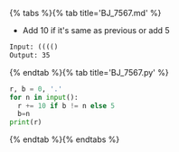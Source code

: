 {% tabs %}{% tab title='BJ_7567.md' %}

* Add 10 if it's same as previous or add 5

```txt
Input: (((()
Output: 35
```

{% endtab %}{% tab title='BJ_7567.py' %}

```py
r, b = 0, '.'
for n in input():
  r += 10 if b != n else 5
  b=n
print(r)
```

{% endtab %}{% endtabs %}
